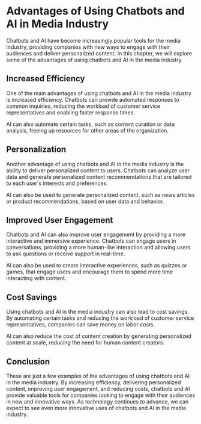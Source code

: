 Advantages of Using Chatbots and AI in Media Industry
===================================================================================================

Chatbots and AI have become increasingly popular tools for the media industry, providing companies with new ways to engage with their audiences and deliver personalized content. In this chapter, we will explore some of the advantages of using chatbots and AI in the media industry.

Increased Efficiency
--------------------

One of the main advantages of using chatbots and AI in the media industry is increased efficiency. Chatbots can provide automated responses to common inquiries, reducing the workload of customer service representatives and enabling faster response times.

AI can also automate certain tasks, such as content curation or data analysis, freeing up resources for other areas of the organization.

Personalization
---------------

Another advantage of using chatbots and AI in the media industry is the ability to deliver personalized content to users. Chatbots can analyze user data and generate personalized content recommendations that are tailored to each user's interests and preferences.

AI can also be used to generate personalized content, such as news articles or product recommendations, based on user data and behavior.

Improved User Engagement
------------------------

Chatbots and AI can also improve user engagement by providing a more interactive and immersive experience. Chatbots can engage users in conversations, providing a more human-like interaction and allowing users to ask questions or receive support in real-time.

AI can also be used to create interactive experiences, such as quizzes or games, that engage users and encourage them to spend more time interacting with content.

Cost Savings
------------

Using chatbots and AI in the media industry can also lead to cost savings. By automating certain tasks and reducing the workload of customer service representatives, companies can save money on labor costs.

AI can also reduce the cost of content creation by generating personalized content at scale, reducing the need for human content creators.

Conclusion
----------

These are just a few examples of the advantages of using chatbots and AI in the media industry. By increasing efficiency, delivering personalized content, improving user engagement, and reducing costs, chatbots and AI provide valuable tools for companies looking to engage with their audiences in new and innovative ways. As technology continues to advance, we can expect to see even more innovative uses of chatbots and AI in the media industry.
